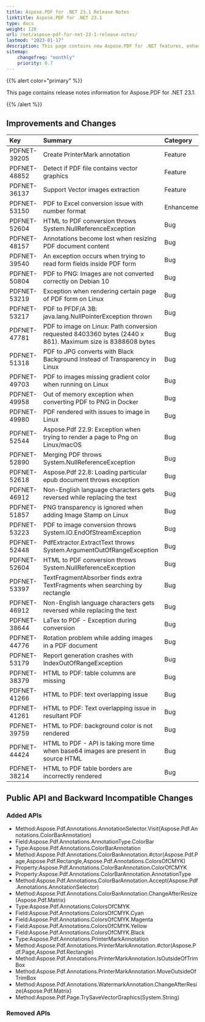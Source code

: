 ```yaml
---
title: Aspose.PDF for .NET 23.1 Release Notes
linktitle: Aspose.PDF for .NET 23.1
type: docs
weight: 120
url: /net/aspose-pdf-for-net-23-1-release-notes/
lastmod: "2023-01-17"
description: This page contains new Aspose.PDF for .NET features, enhancement, and bug fixes in 2023, version 23.1.
sitemap:
    changefreq: "monthly"
    priority: 0.7
---
```


{{% alert color="primary" %}}

This page contains release notes information for Aspose.PDF for .NET 23.1.

{{% /alert %}}

## Improvements and Changes

|**Key**|**Summary**|**Category**|
| :- | :- | :- |
|PDFNET-39205|Create PrinterMark annotation|Feature|
|PDFNET-48852|Detect if PDF file contains vector graphics|Feature|
|PDFNET-36137|Support Vector images extraction|Feature|
|PDFNET-53150|PDF to Excel conversion issue with number format|Enhancement|
|PDFNET-52604|HTML to PDF conversion throws System.NullReferenceException|Bug|
|PDFNET-48157|Annotations become lost when resizing PDF document content|Bug|
|PDFNET-39540|An exception occurs when trying to read form fields inside PDF form|Bug|
|PDFNET-50804|PDF to PNG: Images are not converted correctly on Debian 10|Bug|
|PDFNET-53219|Exception when rendering certain page of PDF form on Linux|Bug|
|PDFNET-53217|PDF to PFDF/A 3B: java.lang.NullPointerException thrown|Bug|
|PDFNET-47781|PDF to image on Linux: Path conversion requested 8403360 bytes (2440 x 861). Maximum size is 8388608 bytes|Bug|
|PDFNET-51318|PDF to JPG converts with Black Background Instead of Transparency in Linux|Bug|
|PDFNET-49703|PDF to images missing gradient color when running on Linux|Bug|
|PDFNET-49958|Out of memory exception when converting PDF to PNG in Docker|Bug|
|PDFNET-49980|PDF rendered with issues to image in Linux|Bug|
|PDFNET-52544|Aspose.Pdf 22.9: Exception when trying to render a page to Png on Linux/macOS|Bug|
|PDFNET-52890|Merging PDF throws System.NullReferenceException|Bug|
|PDFNET-52618|Aspose.Pdf 22.8: Loading particular epub document throws exception|Bug|
|PDFNET-46912|Non-English language characters gets reversed while replacing the text|Bug|
|PDFNET-51857|PNG transparency is ignored when adding Image Stamp on Linux|Bug|
|PDFNET-53223|PDF to image conversion throws System.IO.EndOfStreamException|Bug|
|PDFNET-52448|PdfExtractor.ExtractText throws System.ArgumentOutOfRangeException|Bug|
|PDFNET-52604|HTML to PDF conversion throws System.NullReferenceException|Bug|
|PDFNET-53397|TextFragmentAbsorber finds extra TextFragments when searching by rectangle|Bug|
|PDFNET-46912|Non-English language characters gets reversed while replacing the text|Bug|
|PDFNET-38644|LaTex to PDF - Exception during conversion|Bug|
|PDFNET-44776|Rotation problem while adding images in a PDF document|Bug|
|PDFNET-53179|Report generation crashes with IndexOutOfRangeException|Bug|
|PDFNET-38379|HTML to PDF: table columns are missing|Bug|
|PDFNET-41266|HTML to PDF: text overlapping issue|Bug|
|PDFNET-41261|HTML to PDF: Text overlapping issue in resultant PDF|Bug|
|PDFNET-39759|HTML to PDF: background color is not rendered|Bug|
|PDFNET-44424|HTML to PDF - API is taking more time when base64 images are present in source HTML|Bug|
|PDFNET-38214|HTML to PDF table borders are incorrectly rendered|Bug|

## Public API and Backward Incompatible Changes

### Added APIs
* Method:Aspose.Pdf.Annotations.AnnotationSelector.Visit(Aspose.Pdf.Annotations.ColorBarAnnotation)
* Field:Aspose.Pdf.Annotations.AnnotationType.ColorBar
* Type:Aspose.Pdf.Annotations.ColorBarAnnotation
* Method:Aspose.Pdf.Annotations.ColorBarAnnotation.#ctor(Aspose.Pdf.Page,Aspose.Pdf.Rectangle,Aspose.Pdf.Annotations.ColorsOfCMYK)
* Property:Aspose.Pdf.Annotations.ColorBarAnnotation.ColorOfCMYK
* Property:Aspose.Pdf.Annotations.ColorBarAnnotation.AnnotationType
* Method:Aspose.Pdf.Annotations.ColorBarAnnotation.Accept(Aspose.Pdf.Annotations.AnnotationSelector)
* Method:Aspose.Pdf.Annotations.ColorBarAnnotation.ChangeAfterResize(Aspose.Pdf.Matrix)
* Type:Aspose.Pdf.Annotations.ColorsOfCMYK
* Field:Aspose.Pdf.Annotations.ColorsOfCMYK.Cyan
* Field:Aspose.Pdf.Annotations.ColorsOfCMYK.Magenta
* Field:Aspose.Pdf.Annotations.ColorsOfCMYK.Yellow
* Field:Aspose.Pdf.Annotations.ColorsOfCMYK.Black
* Type:Aspose.Pdf.Annotations.PrinterMarkAnnotation
* Method:Aspose.Pdf.Annotations.PrinterMarkAnnotation.#ctor(Aspose.Pdf.Page,Aspose.Pdf.Rectangle)
* Method:Aspose.Pdf.Annotations.PrinterMarkAnnotation.IsOutsideOfTrimBox
* Method:Aspose.Pdf.Annotations.PrinterMarkAnnotation.MoveOutsideOfTrimBox
* Method:Aspose.Pdf.Annotations.WatermarkAnnotation.ChangeAfterResize(Aspose.Pdf.Matrix)
* Method:Aspose.Pdf.Page.TrySaveVectorGraphics(System.String)

### Removed APIs
